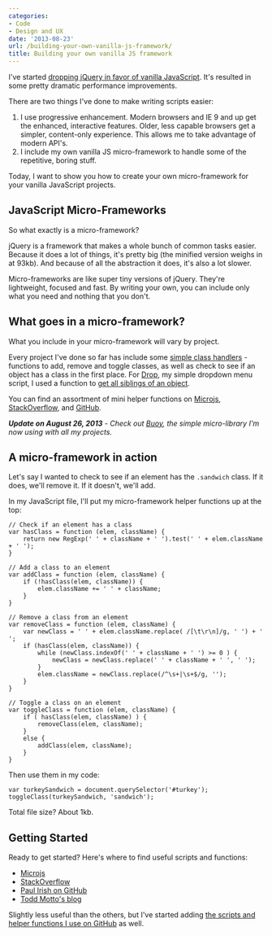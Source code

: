 ```yaml
---
categories:
- Code
- Design and UX
date: '2013-08-23'
url: /building-your-own-vanilla-js-framework/
title: Building your own vanilla JS framework
---
```


I've started <a href="https://gomakethings.com/ditching-jquery-for-vanilla-js/">dropping jQuery in favor of vanilla JavaScript</a>. It's resulted in some pretty dramatic performance improvements.

There are two things I've done to make writing scripts easier:
<ol>
<li class="space-bottom-small">I use progressive enhancement. Modern browsers and IE 9 and up get the enhanced, interactive features. Older, less capable browsers get a simpler, content-only experience. This allows me to take advantage of modern API's.</li>
<li class="space-bottom-small">I include my own vanilla JS micro-framework to handle some of the repetitive, boring stuff.</li>
</ol>

Today, I want to show you how to create your own micro-framework for your vanilla JavaScript projects.


<h2>JavaScript Micro-Frameworks</h2>

So what exactly is a micro-framework?

jQuery is a framework that makes a whole bunch of common tasks easier. Because it does a lot of things, it's pretty big (the minified version weighs in at 93kb). And because of all the abstraction it does, it's also a lot slower.

Micro-frameworks are like super tiny versions of jQuery. They're lightweight, focused and fast. By writing your own, you can include only what you need and nothing that you don't.

<h2>What goes in a micro-framework?</h2>

What you include in your micro-framework will vary by project.

Every project I've done so far has include some <a href="https://gist.github.com/cferdinandi/6203234">simple class handlers</a> - functions to add, remove and toggle classes, as well as check to see if an object has a class in the first place. For <a href="http://cferdinandi.github.io/drop/">Drop</a>, my simple dropdown menu script, I used a function to <a href="https://gist.github.com/cferdinandi/6203237">get all siblings of an object</a>.

You can find an assortment of mini helper functions on <a href="http://microjs.com/">Microjs</a>, <a href="http://stackoverflow.com/">StackOverflow</a>, and <a href="http://github.com/">GitHub</a>.

<em><strong>Update on August 26, 2013</strong> - Check out <a href="http://cferdinandi.github.io/buoy/">Buoy</a>, the simple micro-library I'm now using with all my projects.</em>

<h2>A micro-framework in action</h2>

Let's say I wanted to check to see if an element has the <code class="language-css">.sandwich</code> class. If it does, we'll remove it. If it doesn't, we'll add.

In my JavaScript file, I'll put my micro-framework helper functions up at the top:

<pre><code class="language-javascript">// Check if an element has a class
var hasClass = function (elem, className) {
    return new RegExp(' ' + className + ' ').test(' ' + elem.className + ' ');
}

// Add a class to an element
var addClass = function (elem, className) {
    if (!hasClass(elem, className)) {
        elem.className += ' ' + className;
    }
}

// Remove a class from an element
var removeClass = function (elem, className) {
    var newClass = ' ' + elem.className.replace( /[\t\r\n]/g, ' ') + ' ';
    if (hasClass(elem, className)) {
        while (newClass.indexOf(' ' + className + ' ') >= 0 ) {
            newClass = newClass.replace(' ' + className + ' ', ' ');
        }
        elem.className = newClass.replace(/^\s+|\s+$/g, '');
    }
}

// Toggle a class on an element
var toggleClass = function (elem, className) {
    if ( hasClass(elem, className) ) {
        removeClass(elem, className);
    }
    else {
        addClass(elem, className);
    }
}</code></pre>

Then use them in my code:

<pre><code class="language-javascript">var turkeySandwich = document.querySelector('#turkey');
toggleClass(turkeySandwich, 'sandwich');</code></pre>

Total file size? About 1kb.

<h2>Getting Started</h2>

Ready to get started? Here's where to find useful scripts and functions:
<ul>
<li><a href="http://microjs.com/">Microjs</a></li>
<li><a href="http://stackoverflow.com/">StackOverflow</a></li>
<li><a href="https://gist.github.com/paulirish/">Paul Irish on GitHub</a></li>
<li><a href="http://toddmotto.com/">Todd Motto's blog</a></li>
</ul>

Slightly less useful than the others, but I've started adding <a href="https://gist.github.com/cferdinandi">the scripts and helper functions I use on GitHub</a> as well.
